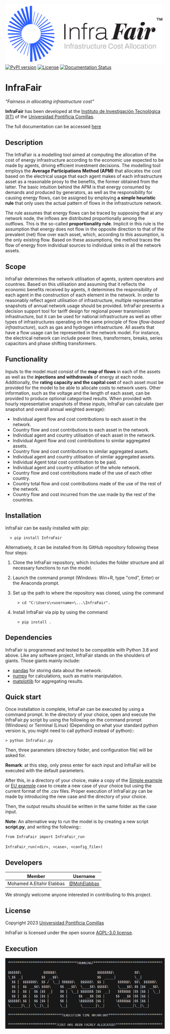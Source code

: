 ![image](doc/Images/InfraFair_Logo.png)
[![PyPI version](https://img.shields.io/pypi/v/InfraFair.svg)](https://pypi.python.org/pypi/InfraFair)
[![License](https://img.shields.io/badge/License-AGPL%20v3-blue.svg)](https://github.com/IIT-EnergySystemModels/InfraFair/blob/main/LICENSE)
[![Documentation Status](https://readthedocs.org/projects/infrafair/badge/?version=latest)](https://infrafair.readthedocs.io/en/latest/?badge=latest)

# InfraFair
*"Fairness in allocating infrastructure cost"*   

**InfraFair** has been developed at the [Instituto de Investigación Tecnológica (IIT)](https://www.iit.comillas.edu/index.php.en) 
of the [Universidad Pontificia Comillas](https://www.comillas.edu/en/).

The full documentation can be accessed [here](https://infrafair.readthedocs.io/en/latest/index.html)

## Description
The InfraFair is a modelling tool aimed at computing the allocation of the cost of energy infrastructure according 
to the economic use expected to be made by agents, driving efficient investment decisions. The modelling tool 
employs the **Average Participations Method (APM)** that allocates the 
cost based on the electrical usage that each agent makes of each infrastructure asset as a reasonable proxy 
to the benefits, the former obtained from the latter. The basic intuition behind the APM is that 
energy consumed by demands and produced by generators, as well as the responsibility for causing energy 
flows, can be assigned by employing **a simple heuristic rule** that only uses the actual pattern of flows in 
the infrastructure network. 

The rule assumes that energy flows can be traced by supposing that at any network node, the inflows are distributed proportionally among the outflows. This is the so-called **proportionality rule**. Implicit in this rule is the assumption that energy does not flow in the opposite direction to that of the prevalent (net) flow over each asset, which, according to this assumption, is the only existing flow. Based on these assumptions, the method traces the flow of energy from individual sources to individual sinks in all the network assets.

## Scope
InfraFair determines the network utilisation of agents, system operators and countries. 
Based on this utilisation and assuming that it reflects the economic benefits received by agents, 
it determines the responsibility of each agent in the construction of each element in the network. 
In order to reasonably reflect agent utilisation of infrastructure, multiple representative snapshots 
of annual network usage should be provided. InfraFair presents a decision support tool for tariff 
design for regional power transmission infrastructure, but it can be used for national infrastructure 
as well as other types of infrastructures operating on the same principle of flow (*flow-based infrastructure*), 
such as gas and hydrogen infrastructure. 
All assets that have a flow usage can be represented in the network model. For instance, the electrical network can include
power lines, transformers, breaks, series capacitors and phase shifting transformers.


## Functionality
Inputs to the model must consist of the **map of flows** in each of the assets as well as the **injections and withdrawals** of energy at each node. Additionally, the **rating capacity and the capital cost** of each asset must be provided for the model to be able to allocate costs to network users. Other information, such as the voltage and the length of each asset, can be provided to produce optional categorised results. When provided with hourly representative snapshots of these inputs, InfraFair can calculate (per snapshot and overall annual weighted average):

* Individual agent flow and cost contributions to each asset in the network.
* Country flow and cost contributions to each asset in the network.
* Individual agent and country utilisation of each asset in the network.
* Individual Agent flow and cost contributions to similar aggregated assets.
* Country flow and cost contributions to similar aggregated assets. 
* Individual agent and country utilisation of similar aggregated assets.
* Individual Agent total cost contribution to be paid.
* Individual agent and country utilisation of the whole network.
* Country flow and cost contributions made of the use of each other country.
* Country total flow and cost contributions made of the use of the rest of the network.
* Country flow and cost incurred from the use made by the rest of the countries.


## Installation
InfraFair can be easily installed with pip:

      > pip install InfraFair 

Alternatively, it can be installed from its GitHub repository following these four steps:

1. Clone the InfraFair repository, which includes the folder structure and all necessary functions to run the model.
2. Launch the command prompt (Windows: Win+R, type "cmd", Enter) or the Anaconda prompt.
3. Set up the path to where the repository was cloned, using the command 
      
         > cd "C:\Users\<username>\...\InfraFair".
4. Install InfraFair via pip by using the command 
      
         > pip install . 


## Dependencies
InfraFair is programmed and tested to be compatible with Python 3.8 and
above. Like any software project, InfraFair stands on the shoulders of giants. Those giants mainly include:

* [pandas](<http://pandas.pydata.org/>) for storing data about the network.
* [numpy](<http://www.numpy.org/>) for calculations, such as matrix manipulation.
* [matplotlib](<https://matplotlib.org/>) for aggregating results.


## Quick start
Once installation is complete, InfraFair can be 
executed by using a command prompt. In the directory of your choice, open and execute the InfraFair.py script by using 
the following on the command prompt (Windows) or Terminal (Linux) (Depending on what your standard python version is, 
you might need to call python3 instead of python)::

    > python InfraFair.py

Then, three parameters (directory folder, and configuration file) will be asked for.

**Remark**: at this step, only press enter for each input and InfraFair will be executed with the default parameters.

After this, in a directory of your choice, make a copy of the [Simple example](<https://github.com/IIT-EnergySystemModels/InfraFair/tree/main/Examples/Simple_ex>) or [EU example](<https://github.com/IIT-EnergySystemModels/InfraFair/tree/main/Examples/EU_ex>) case to create a new 
case of your choice but using the current format of the .csv files.
Proper execution of InfraFair.py can be made by introducing the new case and the directory of your choice. 

Then, the output results should be written in the same folder as the case input. 

**Note**: An alternative way to run the model is by creating a new script **script.py**, and writing the following::
        
    from InfraFair import InfraFair_run
        
    InfraFair_run(<dir>, <case>, <config_file>)

## Developers
| Member                     | Username  | 
| -------------------------- | --------- |
| Mohamed A.Eltahir Elabbas | [@MohElabbas](https://github.com/MohElabbas) |

We strongly welcome anyone interested in contributing to this project.


## License
Copyright 2023 [Universidad Pontificia Comillas](https://www.comillas.edu/en/)

InfraFair is licensed under the open source [AGPL-3.0 license](https://github.com/IIT-EnergySystemModels/InfraFair/tree/main/LICENSE).


## Execution
![image](doc/Images/InfraFair_execution.png)
